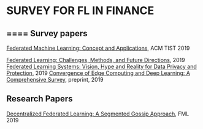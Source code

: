 # SURVEY FOR FL IN FINANCE
====
Survey papers
----
[Federated Machine Learning: Concept and Applications](https://dl.acm.org/citation.cfm?id=3298981), ACM TIST 2019

[Federated Learning: Challenges, Methods, and Future Directions](https://arxiv.org/pdf/1908.07873.pdf), 2019
[Federated Learning Systems: Vision, Hype and Reality for Data Privacy and Protection](https://arxiv.org/pdf/1907.09693.pdf), 2019
[Convergence of Edge Computing and Deep Learning: A Comprehensive Survey](https://arxiv.org/pdf/1907.08349.pdf), preprint, 2019

Research Papers
----
[Decentralized Federated Learning: A Segmented Gossip Approach](https://arxiv.org/abs/1908.07782), FML 2019






